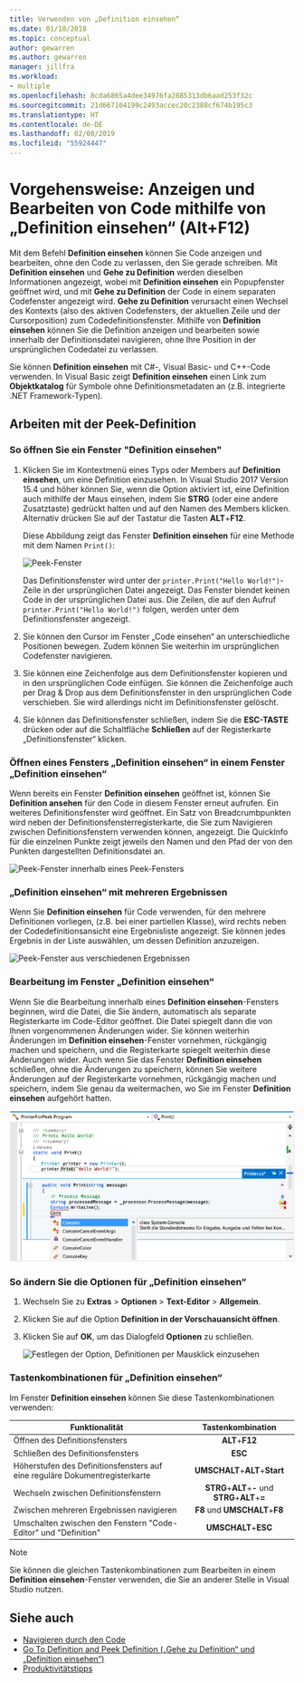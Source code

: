 ```yaml
---
title: Verwenden von „Definition einsehen“
ms.date: 01/10/2018
ms.topic: conceptual
author: gewarren
ms.author: gewarren
manager: jillfra
ms.workload:
- multiple
ms.openlocfilehash: 8cda6865a4dee34976fa2885313db6aad253f32c
ms.sourcegitcommit: 21d667104199c2493accec20c2388cf674b195c3
ms.translationtype: HT
ms.contentlocale: de-DE
ms.lasthandoff: 02/08/2019
ms.locfileid: "55924447"
---
```

# <a name="how-to-view-and-edit-code-by-using-peek-definition-altf12"></a>Vorgehensweise: Anzeigen und Bearbeiten von Code mithilfe von „Definition einsehen“ (Alt+F12)

Mit dem Befehl **Definition einsehen** können Sie Code anzeigen und bearbeiten, ohne den Code zu verlassen, den Sie gerade schreiben. Mit **Definition einsehen** und **Gehe zu Definition** werden dieselben Informationen angezeigt, wobei mit **Definition einsehen** ein Popupfenster geöffnet wird, und mit **Gehe zu Definition** der Code in einem separaten Codefenster angezeigt wird. **Gehe zu Definition** verursacht einen Wechsel des Kontexts (also des aktiven Codefensters, der aktuellen Zeile und der Cursorposition) zum Codedefinitionsfenster. Mithilfe von **Definition einsehen** können Sie die Definition anzeigen und bearbeiten sowie innerhalb der Definitionsdatei navigieren, ohne Ihre Position in der ursprünglichen Codedatei zu verlassen.

Sie können **Definition einsehen** mit C#-, Visual Basic- und C++-Code verwenden. In Visual Basic zeigt **Definition einsehen** einen Link zum **Objektkatalog** für Symbole ohne Definitionsmetadaten an (z.B. integrierte .NET Framework-Typen).

## <a name="working-with-peek-definition"></a>Arbeiten mit der Peek-Definition

### <a name="to-open-a-peek-definition-window"></a>So öffnen Sie ein Fenster "Definition einsehen"

1. Klicken Sie im Kontextmenü eines Typs oder Members auf **Definition einsehen**, um eine Definition einzusehen. In Visual Studio 2017 Version 15.4 und höher können Sie, wenn die Option aktiviert ist, eine Definition auch mithilfe der Maus einsehen, indem Sie **STRG** (oder eine andere Zusatztaste) gedrückt halten und auf den Namen des Members klicken. Alternativ drücken Sie auf der Tastatur die Tasten **ALT**+**F12**.

     Diese Abbildung zeigt das Fenster **Definition einsehen** für eine Methode mit dem Namen `Print()`:

     ![Peek-Fenster](../ide/media/peekwindow.png)

     Das Definitionsfenster wird unter der `printer.Print("Hello World!")`-Zeile in der ursprünglichen Datei angezeigt. Das Fenster blendet keinen Code in der ursprünglichen Datei aus. Die Zeilen, die auf den Aufruf `printer.Print("Hello World!")` folgen, werden unter dem Definitionsfenster angezeigt.

1. Sie können den Cursor im Fenster „Code einsehen“ an unterschiedliche Positionen bewegen. Zudem können Sie weiterhin im ursprünglichen Codefenster navigieren.

1. Sie können eine Zeichenfolge aus dem Definitionsfenster kopieren und in den ursprünglichen Code einfügen. Sie können die Zeichenfolge auch per Drag & Drop aus dem Definitionsfenster in den ursprünglichen Code verschieben. Sie wird allerdings nicht im Definitionsfenster gelöscht.

1. Sie können das Definitionsfenster schließen, indem Sie die **ESC-TASTE** drücken oder auf die Schaltfläche **Schließen** auf der Registerkarte „Definitionsfenster“ klicken.

### <a name="open-a-peek-definition-window-from-within-a-peek-definition-window"></a>Öffnen eines Fensters „Definition einsehen“ in einem Fenster „Definition einsehen“

Wenn bereits ein Fenster **Definition einsehen** geöffnet ist, können Sie **Definition ansehen** für den Code in diesem Fenster erneut aufrufen. Ein weiteres Definitionsfenster wird geöffnet. Ein Satz von Breadcrumbpunkten wird neben der Definitionsfensterregisterkarte, die Sie zum Navigieren zwischen Definitionsfenstern verwenden können, angezeigt. Die QuickInfo für die einzelnen Punkte zeigt jeweils den Namen und den Pfad der von den Punkten dargestellten Definitionsdatei an.

   ![Peek-Fenster innerhalb eines Peek-Fensters](../ide/media/peekwithinpeek.png)

### <a name="peek-definition-with-multiple-results"></a>„Definition einsehen“ mit mehreren Ergebnissen

Wenn Sie **Definition einsehen** für Code verwenden, für den mehrere Definitionen vorliegen, (z.B. bei einer partiellen Klasse), wird rechts neben der Codedefinitionsansicht eine Ergebnisliste angezeigt. Sie können jedes Ergebnis in der Liste auswählen, um dessen Definition anzuzeigen.

   ![Peek-Fenster aus verschiedenen Ergebnissen](../ide/media/peekmultiple.png)

### <a name="edit-inside-the-peek-definition-window"></a>Bearbeitung im Fenster „Definition einsehen“

Wenn Sie die Bearbeitung innerhalb eines **Definition einsehen**-Fensters beginnen, wird die Datei, die Sie ändern, automatisch als separate Registerkarte im Code-Editor geöffnet. Die Datei spiegelt dann die von Ihnen vorgenommenen Änderungen wider. Sie können weiterhin Änderungen im **Definition einsehen**-Fenster vornehmen, rückgängig machen und speichern, und die Registerkarte spiegelt weiterhin diese Änderungen wider. Auch wenn Sie das Fenster **Definition einsehen** schließen, ohne die Änderungen zu speichern, können Sie weitere Änderungen auf der Registerkarte vornehmen, rückgängig machen und speichern, indem Sie genau da weitermachen, wo Sie im Fenster **Definition einsehen** aufgehört hatten.

   ![Bearbeiten innerhalb eines Peek-Fensters](../ide/media/peekedit.png)

### <a name="to-change-options-for-peek-definition"></a>So ändern Sie die Optionen für „Definition einsehen“

1. Wechseln Sie zu **Extras** > **Optionen** > **Text-Editor** > **Allgemein**.

1. Klicken Sie auf die Option **Definition in der Vorschauansicht öffnen**.

1. Klicken Sie auf **OK**, um das Dialogfeld **Optionen** zu schließen.

   ![Festlegen der Option, Definitionen per Mausklick einzusehen](../ide/media/editor_options_peek_view.png)

### <a name="keyboard-shortcuts-for-peek-definition"></a>Tastenkombinationen für „Definition einsehen“

Im Fenster **Definition einsehen** können Sie diese Tastenkombinationen verwenden:

|Funktionalität|Tastenkombination|
|-------------------|:-----------------------:|
|Öffnen des Definitionsfensters|**ALT**+**F12**|
|Schließen des Definitionsfensters|**ESC**|
|Höherstufen des Definitionsfensters auf eine reguläre Dokumentregisterkarte|**UMSCHALT**+**ALT**+**Start**|
|Wechseln zwischen Definitionsfenstern|**STRG**+**ALT**+**-** und **STRG**+**ALT**+**=**|
|Zwischen mehreren Ergebnissen navigieren|**F8** und **UMSCHALT**+**F8**|
|Umschalten zwischen den Fenstern "Code-Editor" und "Definition"|**UMSCHALT**+**ESC**|

> [!NOTE]
> Sie können die gleichen Tastenkombinationen zum Bearbeiten in einem **Definition einsehen**-Fenster verwenden, die Sie an anderer Stelle in Visual Studio nutzen.

## <a name="see-also"></a>Siehe auch

- [Navigieren durch den Code](../ide/navigating-code.md)
- [Go To Definition and Peek Definition („Gehe zu Definition“ und „Definition einsehen“)](../ide/go-to-and-peek-definition.md)
- [Produktivitätstipps](../ide/productivity-tips-for-visual-studio.md)